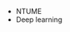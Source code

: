 - NTUME
- Deep learning
<!---
CheeEn-Yu/CheeEn-Yu is a ✨ special ✨ repository because its `README.md` (this file) appears on your GitHub profile.
You can click the Preview link to take a look at your changes.
--->
